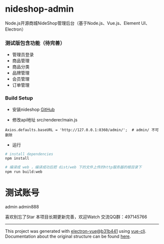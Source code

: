 # nideshop-admin
Node.js开源商城NideShop管理后台（基于Node.js、Vue.js、Element UI、Electron）


### 测试版包含功能（待完善）
+ 管理员登录
+ 商品管理
+ 商品分类
+ 品牌管理
+ 会员管理
+ 订单管理

### Build Setup

+ 安装nideshop
[GitHub](https://github.com/tumobi/nideshop)

+ 修改api地址
src/renderer/main.js
```
Axios.defaults.baseURL = 'http://127.0.0.1:8360/admin/';  # admin/ 不可删除
```
+ 运行
``` bash
# install dependencies
npm install

# 编译成 web ，编译成功后把 dist/web 下的文件上传的http服务器的根目录下
npm run build:web

```

# 测试账号
admin
admin888

喜欢别忘了Star 本项目长期更新完善，欢迎Watch 交流QQ群：497145766


---

This project was generated with [electron-vue](https://github.com/SimulatedGREG/electron-vue)@[b31b441](https://github.com/SimulatedGREG/electron-vue/tree/b31b44123ad42acac12337c4955df4ead853f0df) using [vue-cli](https://github.com/vuejs/vue-cli). Documentation about the original structure can be found [here](https://simulatedgreg.gitbooks.io/electron-vue/content/index.html).
